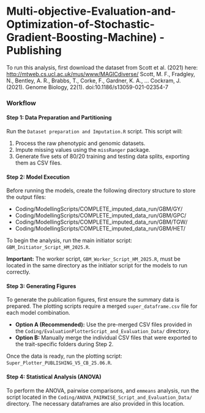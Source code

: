 # Multi-objective-Evaluation-and-Optimization-of-Stochastic-Gradient-Boosting-Machine)  - Publishing

To run this analysis, first download the dataset from Scott et al. (2021) here:  http://mtweb.cs.ucl.ac.uk/mus/www/MAGICdiverse/
Scott, M. F., Fradgley, N., Bentley, A. R., Brabbs, T., Corke, F., Gardner, K. A., … Cockram, J. (2021). Genome Biology, 22(1). doi:10.1186/s13059-021-02354-7

### Workflow

#### Step 1: Data Preparation and Partitioning

Run the `Dataset preparation and Imputation.R` script. This script will:
1.  Process the raw phenotypic and genomic datasets.
2.  Impute missing values using the `missRanger` package.
3.  Generate five sets of 80/20 training and testing data splits, exporting them as CSV files.

#### Step 2: Model Execution

Before running the models, create the following directory structure to store the output files:
*   Coding/ModellingScripts/COMPLETE_imputed_data_run/GBM/GY/
*   Coding/ModellingScripts/COMPLETE_imputed_data_run/GBM/GPC/
*   Coding/ModellingScripts/COMPLETE_imputed_data_run/GBM/TGW/
*   Coding/ModellingScripts/COMPLETE_imputed_data_run/GBM/HET/

To begin the analysis, run the main initiator script: `GBM_Initiator_Script_HM_2025.R`.

**Important:** The worker script, `GBM_Worker_Script_HM_2025.R`, must be located in the same directory as the initiator script for the models to run correctly.

#### Step 3: Generating Figures

To generate the publication figures, first ensure the summary data is prepared. The plotting scripts require a merged `super_dataframe.csv` file for each model combination.

*   **Option A (Recommended):** Use the pre-merged CSV files provided in the `Coding/EvaluationPlotterScript_and_Evaluation_Data/` directory.
*   **Option B:** Manually merge the individual CSV files that were exported to the trait-specific folders during Step 2.

Once the data is ready, run the plotting script: `Super_Plotter_PUBLISHING_V5_CB_25.06.R`.

#### Step 4: Statistical Analysis (ANOVA)

To perform the ANOVA, pairwise comparisons, and `emmeans` analysis, run the script located in the `Coding/ANOVA_PAIRWISE_Script_and_Evaluation_Data/` directory. The necessary dataframes are also provided in this location.
